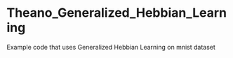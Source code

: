 # Theano_Generalized_Hebbian_Learning
Example code that uses Generalized Hebbian Learning on mnist dataset
